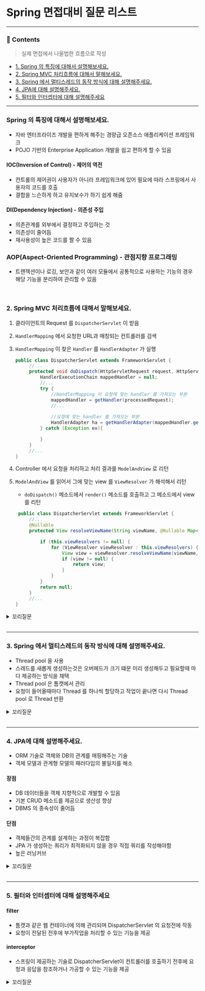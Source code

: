 # Spring 면접대비 질문 리스트

<hr>

### 📄 Contents
> 실제 면접에서 나올법한 흐름으로 작성
- [1. Spring 의 특징에 대해서 설명해보세요.](#spring-의-특징에-대해서-설명해보세요)
- [2. Spring MVC 처리흐름에 대해서 말해보세요.](#2-spring-mvc-처리흐름에-대해서-말해보세요)
- [3. Spring 에서 멀티스레드의 동작 방식에 대해 설명해주세요.](#3-spring-에서-멀티스레드의-동작-방식에-대해-설명해주세요)
- [4. JPA에 대해 설명해주세요.](#4-jpa에-대해-설명해주세요)
- [5. 필터와 인터셉터에 대해 설명해주세요](#5-필터와-인터셉터에-대해-설명해주세요)
--- 

### Spring 의 특징에 대해서 설명해보세요.
- 자바 엔터프라이즈 개발을 편하게 해주는 경량급 오픈소스 애플리케이션 프레임워크
- POJO 기반의 Enterprise Application 개발을 쉽고 편하게 할 수 있음


#### IOC(Inversion of Control) - 제어의 역전
- 컨트롤의 제어권이 사용자가 아니라 프레임워크에 있어 필요에 따라 스프링에서 사용자의 코드를 호출
- 결합을 느슨하게 하고 유지보수가 하기 쉽게 해줌

#### DI(Dependency Injection) - 의존성 주입
- 의존관계를 외부에서 결정하고 주입하는 것
- 의존성이 줄어듬
- 재사용성이 높은 코드를 짤 수 있음

### AOP(Aspect-Oriented Programming) - 관점지향 프로그래밍
- 트랜잭션이나 로깅, 보안과 같이 여러 모듈에서 공통적으로 사용하는 기능의 경우 해당 기능을 분리하여 관리할 수 있음

<br>

### 2. Spring MVC 처리흐름에 대해서 말해보세요.
1. 클라이언트의 Request 를 `DispatcherServlet` 이 받음
2. `HandlerMapping` 에서 요청한 URL과 매칭되는 컨트롤러를 검색
3. `HandlerMapping` 이 찾은 `Handler` 를 `HandlerAdapter` 가 실행
   ```java
   public class DispatcherServlet extends FrameworkServlet {
        //...
        protected void doDispatch(HttpServletRequest request, HttpServletResponse response) throws Exception {
            HandlerExecutionChain mappedHandler = null;
            //...
            try {
                //HandlerMapping 이 요청에 맞는 handler 를 가져오는 부분
                mappedHandler = getHandler(processedRequest);
                //...
                
                //요청에 맞는 handler 를 가져오는 부분
                HandlerAdapter ha = getHandlerAdapter(mappedHandler.getHandler());
            } catch (Exception ex){
   
            }
        }
        //...
   }    
   ```

4. Controller 에서 요청을 처리하고 처리 결과를 `ModelAndView` 로 리턴
5. `ModelAndView` 를 읽어서 그에 맞는 view 를 `ViewResolver` 가 해석해서 리턴
    - `doDispatch()` 메소드에서 `render()` 메소드를 호출하고 그 메소드에서 view 를 리턴

   ```java
    public class DispatcherServlet extends FrameworkServlet {
        //...
        @Nullable
        protected View resolveViewName(String viewName, @Nullable Map<String, Object> model, Locale locale, HttpServletRequest request) throws Exception {

            if (this.viewResolvers != null) {
                for (ViewResolver viewResolver : this.viewResolvers) {
                    View view = viewResolver.resolveViewName(viewName, locale);
                    if (view != null) {
                        return view;
                    }
                }
            }
            return null;
        }
        //...
   }
   ```
   
<details>
<summary>꼬리질문</summary>
<div markdown="1">

### MVC 패턴에 대해 설명해주세요.
Model, View, Controller 를 구성요소로 개발하는 패턴

#### Model
- 데이터와 비즈니스 로직을 담당

#### View
- 사용자 인터페이스를 표현하고 데이터를 시각적으로 표현하는 역할

#### Controller
- 사용자의 입력을 처리하고 Model 과 View 를 연결하는 역할


</div>
</details>

<br>

---

### 3. Spring 에서 멀티스레드의 동작 방식에 대해 설명해주세요.
- Thread pool 을 사용
- 스레드를 새롭게 생성하는것은 오버헤드가 크기 떄문 미리 생성해두고 필요할때 마다 제공하는 방식을 채택
- Thread pool 은 톰캣에서 관리 
- 요청이 들어올때마다 Thread 를 하나씩 할당하고 작업이 끝나면 다시 Thread pool 로 Thread 반환

<details>
<summary>꼬리질문</summary>
<div markdown="1">

### DB Connection Pool 에 대해 설명해주세요.
DB Connection 을 획들할때는 다음과 같은 과정을 거침
1. DB 드라이버를 통해 Connection 을 조회
2. DB 드라이버는 DB 와 TCP/IP 커넥션을 연결(3-way-handshake)
3. DB 드라이버는 DB 에 인증 정보를 전달
4. DB 는 전달받은 인증정보로 인증을 완료하고 DB 세션을 생성
5. DB 는 Connection 생성이 완료되었다고 응답
6. DB 드라이버는 커넥션 객체를 클라이언트에 반환

- 이런 과정들은 시간도 오래걸리고 오버헤드가 큰 과정이므로 Connection Pool 이 어플리케이션 실행 시점에 Connection 을 일정 갯수만큼 생성
- 요청이 올때마다 하나씩 사용하고 사용후에는 Connection Pool 에 다시 반환

#### 장점 
- 서버당 최대 Connection 수를 제한함으로써 DB 를 보호할 수 있음   

<br>

### TCP/IP 통신에 대해 설명해주세요.
- 응용, 전송, 인터넷, 네트워크 접근의 4계층으로 구성
- 
> 응 전 인 네

#### TCP - 전송 제어 프로토콜
- TCP/IP 통신의 전송 계층에 해당
- 연결 지향 - 3 way handshake
- 데이터 전달 보증
- 순서 보장
- 신뢰 할 수 있음

<br>

### 3 way handshake 에 대해 설명해주세요.
1. 클라이언트가 서버에 SYN 을 보냄
2. 서버는 SYN 과 ACK 메세지를 클라이언트로 응답
3. 클라이언트는 메세지를 받고 ACK 메세지를 보냄
4. 서버로 데이터 전송

- 클라이언트와 서버 모두 연결되었음을 믿을 수 있다는 것이 특징
- 물리적으로 연결된 것이 아니라 논리적으로 연결되었음을 의미 

</div>
</details>

<br>

---

### 4. JPA에 대해 설명해주세요.
- ORM 기술로 객체와 DB의 관계를 매핑해주는 기술
- 객체 모델과 관계형 모델의 패러다임의 불일치를 해소

#### 장점 
- DB 데이터들을 객체 지향적으로 개발할 수 있음
- 기본 CRUD 메소드를 제공으로 생산성 향상
- DBMS 의 종속성이 줄어듬

#### 단점
- 객체들간의 관계를 설계하는 과정이 복잡함
- JPA 가 생성하는 쿼리가 최적화되지 않을 경우 직접 쿼리를 작성해야함
- 높은 러닝커브

<details>
<summary>꼬리질문</summary>
<div markdown="1">

### 영속성 컨텍스트에 대해 설명해주새요.
엔티티를 영구 저장하는 환경을 의미

#### 장점 
1. 1차 캐시
   - 영속성 컨텍스트에 엔티티를 저장한다음 조회 쿼리를 날리지 않고 객체를 조회할 수 있음
   - 만약 조회한 데이터가 1차 캐시에 없다면 DB 에서 조회해온 뒤 1차 캐시에 저장

2. 동일성 보장
   - 한 트랜잭션 내에서 같은 데이터를 여러번 읽어도 항상 같은 결과를 보장

3. 트랜잭션을 지원하는 쓰기 지연
   - 엔티티의 변경시 쓰기 지연 SQL 저장소에 변경 SQL 을 쌓고 트랜잭션 커밋시 SQL 실행 

4. 변경감지 Dirty Checking
   - 엔티티의 변경시 1차 캐시에 존재하는 해당 엔티티의 스냅샷과 비교하여 다를시 Update 쿼리를 날림

5. 지연 로딩
   - 


<br>

### JPA 에서 엔티티의 생명 주기에 대해 설명해주세요.

#### 비영속
- 영속성 컨텍스트와 전혀 관계가 없는 새로운 상태

#### 영속
- 영속성 컨텍스트에 관리되는 상태

#### 준영속
- 영속성 컨텍스트에 저장되었다가 분리된 상태

#### 삭제
- 삭제된 상태

</div>
</details>

<br>

---

### 5. 필터와 인터셉터에 대해 설명해주세요

#### filter
- 톰캣과 같은 웹 컨테이너에 의해 관리되며 DispatcherServlet 의 요청전에 작동
- 요청이 전달된 전후에 부가작업을 처리할 수 있는 기능을 제공

#### interceptor
- 스프링이 제공하는 기술로 DispatcherServlet이 컨트롤러를 호출하기 전후에 요청과 응답을 참조하거나 가공할 수 있는 기능을 제공

<details>
<summary>꼬리질문</summary>
<div markdown="1">

### Spring AOP에 대해 설명해 주세요.
- 관점지향 프로그래밍의 약자
 어플리케이션을 종단관점으로 보고 핵심 로직과 공통 로직을 분리하여 모듈화하는 프로그래밍 방식

### 주요용어

#### Aspect
- 애플리케이션에서 공통된 기능을 정의한 모듈

#### Target 
- Aspect 를 적용하는 곳

#### Advice 
- 관점의 구체적인 동작을 나타내는 메서드

#### JoinPoint
- 관점이 적용될 수 있는 지점을 의미
- Advice가 적용될 수 있는 위치, 메소드 실행, 생성자 호출, 필드 값 접근, static 메서드 접근 같은 프로그램 실행 중 지점을 나타냄

#### PointCut
- 조인 포인트의 부분 집합을 정의하는 표현식

<br>

</div>
</details>

<br>


<br>
<br>